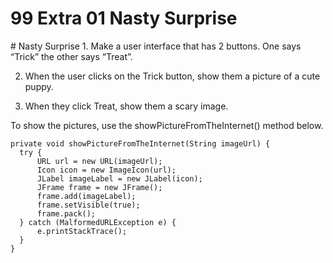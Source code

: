 # 99 Extra 01 Nasty Surprise


 <div id="moduleIndex">
  # Nasty Surprise
  1. Make a user interface that has 2 buttons. One says “Trick” the other says “Treat”. 

2. When the user clicks on the Trick button, show them a picture of a cute puppy. 

3. When they click Treat, show them a scary image.

To show the pictures, use the showPictureFromTheInternet() method below.
  ```
private void showPictureFromTheInternet(String imageUrl) {
    try {
        URL url = new URL(imageUrl);
        Icon icon = new ImageIcon(url);
        JLabel imageLabel = new JLabel(icon);
        JFrame frame = new JFrame();
        frame.add(imageLabel);
        frame.setVisible(true);
        frame.pack();
    } catch (MalformedURLException e) {
        e.printStackTrace();
    }
}
```
 </div>

